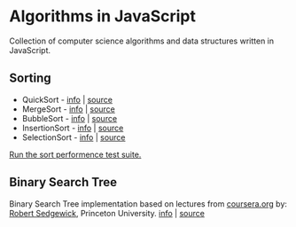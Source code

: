 # Algorithms in JavaScript

Collection of computer science algorithms and data structures written in JavaScript.

## Sorting

* QuickSort - [info](http://en.wikipedia.org/wiki/Quick_sort) | [source](https://github.com/idosela/algorithms-in-javascript/blob/master/src/quick-sort.js)
* MergeSort - [info](http://en.wikipedia.org/wiki/Merge_sort) | [source](https://github.com/idosela/algorithms-in-javascript/blob/master/src/merge-sort.js)
* BubbleSort - [info](http://en.wikipedia.org/wiki/Bubble_sort) | [source](https://github.com/idosela/algorithms-in-javascript/blob/master/src/bubble-sort.js)
* InsertionSort - [info](http://en.wikipedia.org/wiki/Insertion_sort) | [source](https://github.com/idosela/algorithms-in-javascript/blob/master/src/insertion-sort.js)
* SelectionSort - [info](http://en.wikipedia.org/wiki/Selection_sort) | [source](https://github.com/idosela/algorithms-in-javascript/blob/master/src/selection-sort.js)

[Run the sort performence test suite.](http://jsperf.com/sort-algorithms/13)

## Binary Search Tree

Binary Search Tree implementation based on lectures from [coursera.org](http://coursera.org) by:
[Robert Sedgewick](http://www.cs.princeton.edu/~rs/), Princeton University. [info](http://en.wikipedia.org/wiki/Binary_search_tree) | [source](https://github.com/idosela/algorithms-in-javascript/blob/master/src/binary-search-tree.js)
